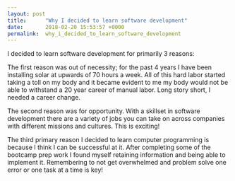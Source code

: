 ```yaml
---
layout: post
title:      "Why I decided to learn software development"
date:       2018-02-20 15:53:57 +0000
permalink:  why_i_decided_to_learn_software_development
---
```



I decided to learn software development for primarily 3 reasons:  

The first reason was out of necessity; for the past 4 years I have been installing solar at upwards of 70 hours a week.  All of this hard labor started taking a toll on my body and it became evident to me my body would not be able to withstand a 20 year career of manual labor.  Long story short, I needed a career change.

The second reason was for opportunity.  With a skillset in software development there are a variety of jobs you can take on across companies with different missions and cultures.  This is exciting!

The third primary reason I decided to learn computer programming is because I think I can be successful at it.  After completing some of the bootcamp prep work I found myself retaining information and being able to implement it.  Remembering to not get overwhelmed and problem solve one error or one task at a time is key!
